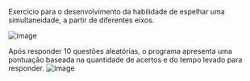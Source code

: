 Exercício para o desenvolvimento da habilidade de espelhar uma simultaneidade, a partir de diferentes eixos.

![image](https://github.com/user-attachments/assets/f378be13-9f04-4c11-8f7a-9270e3689fae)

Após responder 10 questões aleatórias, o programa apresenta uma pontuação baseada na quantidade de acertos e do tempo levado para responder.
![image](https://github.com/user-attachments/assets/389e9f02-71a7-482f-aa56-cbbe22be101a)

